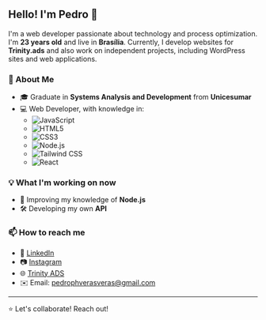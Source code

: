 ## Hello! I'm Pedro 👋

I'm a web developer passionate about technology and process optimization. I'm **23 years old** and live in **Brasília**. Currently, I develop websites for **Trinity.ads** and also work on independent projects, including WordPress sites and web applications.

### 🚀 About Me
- 🎓 Graduate in **Systems Analysis and Development** from **Unicesumar**
- 💻 Web Developer, with knowledge in:
  - ![JavaScript](https://img.shields.io/badge/JavaScript-F7DF1E?style=for-the-badge&logo=javascript&logoColor=black)
  - ![HTML5](https://img.shields.io/badge/HTML5-E34F26?style=for-the-badge&logo=html5&logoColor=white)
  - ![CSS3](https://img.shields.io/badge/CSS3-1572B6?style=for-the-badge&logo=css3&logoColor=white)
  - ![Node.js](https://img.shields.io/badge/Node.js-339933?style=for-the-badge&logo=node.js&logoColor=white)
  - ![Tailwind CSS](https://img.shields.io/badge/Tailwind%20CSS-38B2AC?style=for-the-badge&logo=tailwind-css&logoColor=white)
  - ![React](https://img.shields.io/badge/React-61DAFB?style=for-the-badge&logo=react&logoColor=black)

### 💡 What I'm working on now
- 🎯 Improving my knowledge of **Node.js**
- 🛠️ Developing my own **API**

### 📫 How to reach me
- 💼 [LinkedIn](https://www.linkedin.com/in/pedro-h-a3941310b/)  
- 📷 [Instagram](https://www.instagram.com/triinity.ads/)  
- 🌐 [Trinity ADS](https://www.instagram.com/triinity.ads/)  
- ✉️ Email: [pedrophverasveras@gmail.com](mailto:pedrophverasveras@gmail.com)

---
⭐ Let's collaborate! Reach out!
